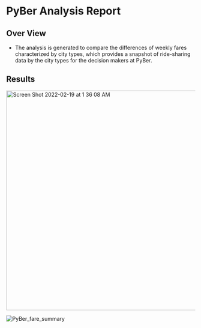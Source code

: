 # PyBer Analysis Report

## Over View
- The analysis is generated to compare the differences of weekly fares characterized by city types, which provides a snapshot of ride-sharing data by the city types for the decision makers at PyBer.

## Results 
<img width="585" alt="Screen Shot 2022-02-19 at 1 36 08 AM" src="https://user-images.githubusercontent.com/96552197/154795417-de8d2387-de45-4cf6-bc7d-1eb094a66eea.png">

![PyBer_fare_summary](https://user-images.githubusercontent.com/96552197/154795330-01f534d0-ddf4-4ff2-a2f8-35bc3a3b3895.png)
